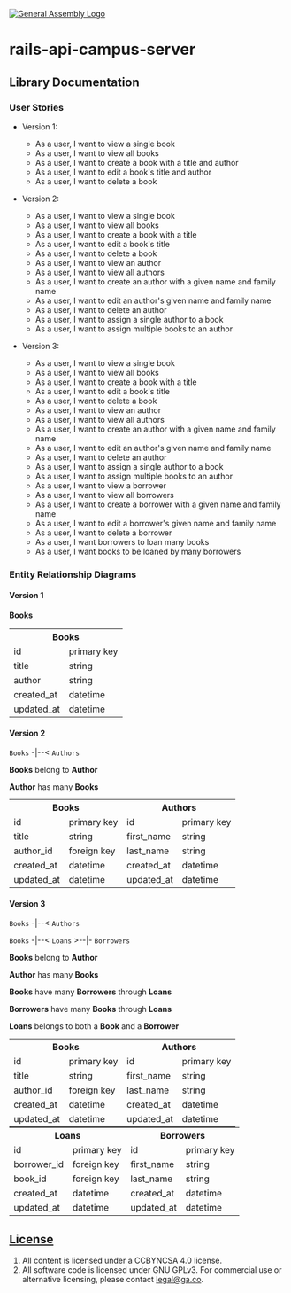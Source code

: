 [![General Assembly Logo](https://camo.githubusercontent.com/1a91b05b8f4d44b5bbfb83abac2b0996d8e26c92/687474703a2f2f692e696d6775722e636f6d2f6b6538555354712e706e67)](https://generalassemb.ly/education/web-development-immersive)

# rails-api-campus-server

## Library Documentation

### User Stories

- Version 1:
  - As a user, I want to view a single book
  - As a user, I want to view all books
  - As a user, I want to create a book with a title and author
  - As a user, I want to edit a book's title and author
  - As a user, I want to delete a book

- Version 2:
  - As a user, I want to view a single book
  - As a user, I want to view all books
  - As a user, I want to create a book with a title
  - As a user, I want to edit a book's title
  - As a user, I want to delete a book
  - As a user, I want to view an author
  - As a user, I want to view all authors
  - As a user, I want to create an author with a given name and family name
  - As a user, I want to edit an author's given name and family name
  - As a user, I want to delete an author
  - As a user, I want to assign a single author to a book
  - As a user, I want to assign multiple books to an author

- Version 3:
  - As a user, I want to view a single book
  - As a user, I want to view all books
  - As a user, I want to create a book with a title
  - As a user, I want to edit a book's title
  - As a user, I want to delete a book
  - As a user, I want to view an author
  - As a user, I want to view all authors
  - As a user, I want to create an author with a given name and family name
  - As a user, I want to edit an author's given name and family name
  - As a user, I want to delete an author
  - As a user, I want to assign a single author to a book
  - As a user, I want to assign multiple books to an author
  - As a user, I want to view a borrower
  - As a user, I want to view all borrowers
  - As a user, I want to create a borrower with a given name and family name
  - As a user, I want to edit a borrower's given name and family name
  - As a user, I want to delete a borrower
  - As a user, I want borrowers to loan many books
  - As a user, I want books to be loaned by many borrowers

### Entity Relationship Diagrams

#### Version 1

**Books**

<table>
  <th colspan="2" style="text-align:center">Books</th>
  <tr>
    <td>id</td>
    <td>primary key</td>
  </tr>
  <tr>
    <td>title</td>
    <td>string</td>
  </tr>
  <tr>
    <td>author</td>
    <td>string</td>
  </tr>
  <tr>
    <td>created_at</td>
    <td>datetime</td>
  </tr>
  <tr>
    <td>updated_at</td>
    <td>datetime</td>
  </tr>
</table>

#### Version 2

`Books` -|--< `Authors`

**Books** belong to **Author**

**Author** has many **Books**

<table style="display:inline">
  <th colspan="2" style="text-align:center">Books</th>
  <th colspan="2" style="text-align:center">
  Authors
  </th>
  <tr>
    <td>id</td>
    <td>primary key</td>
    <td>id</td>
    <td>primary key</td>
  </tr>
  <tr>
    <td>title</td>
    <td>string</td>
    <td>first_name</td>
    <td>string</td>
  </tr>
  <tr>
    <td>author_id</td>
    <td>foreign key</td>
    <td>last_name</td>
    <td>string</td>
  </tr>
  <tr>
    <td>created_at</td>
    <td>datetime</td>
    <td>created_at</td>
    <td>datetime</td>
  </tr>
  <tr>
    <td>updated_at</td>
    <td>datetime</td>
    <td>updated_at</td>
    <td>datetime</td>
  </tr>
</table>

#### Version 3

`Books` -|--< `Authors`

`Books` -|--< `Loans` >--|- `Borrowers`

**Books** belong to **Author**

**Author** has many **Books**

**Books** have many **Borrowers** through **Loans**

**Borrowers** have many **Books** through **Loans**

**Loans** belongs to both a **Book** and a **Borrower**

<table style="display:inline">
<th colspan="2" style="text-align:center">
Books
</th>
  <th colspan="2" style="text-align:center">Authors</th>
  <tr>
    <td>id</td>
    <td>primary key</td>
    <td>id</td>
    <td>primary key</td>
  </tr>
  <tr>
    <td>title</td>
    <td>string</td>
    <td>first_name</td>
    <td>string</td>
  </tr>
  <tr>
    <td>author_id</td>
    <td>foreign key</td>
    <td>last_name</td>
    <td>string</td>
  </tr>
  <tr>
    <td>created_at</td>
    <td>datetime</td>
    <td>created_at</td>
    <td>datetime</td>
  </tr>
  <tr>
    <td>updated_at</td>
    <td>datetime</td>
    <td>updated_at</td>
    <td>datetime</td>
  </tr>
</table>

<br>

<table style="display:inline">
  <th colspan="2" style="text-align:center">
  Loans
  </th>
  <th colspan="2" style="text-align:center">
  Borrowers
  </th>
  <tr>
    <td>id</td>
    <td>primary key</td>
    <td>id</td>
    <td>primary key</td>
  </tr>
  <tr>
    <td>borrower_id</td>
    <td>foreign key</td>
    <td>first_name</td>
    <td>string</td>
  </tr>
  <tr>
    <td>book_id</td>
    <td>foreign key</td>
    <td>last_name</td>
    <td>string</td>
  </tr>
  <tr>
    <td>created_at</td>
    <td>datetime</td>
    <td>created_at</td>
    <td>datetime</td>
  </tr>
  <tr>
    <td>updated_at</td>
    <td>datetime</td>
    <td>updated_at</td>
    <td>datetime</td>
  </tr>
</table>

## [License](LICENSE)

1. All content is licensed under a CC­BY­NC­SA 4.0 license.
1. All software code is licensed under GNU GPLv3. For commercial use or
    alternative licensing, please contact legal@ga.co.
